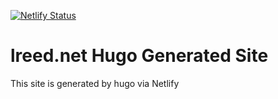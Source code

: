 [![Netlify Status](https://api.netlify.com/api/v1/badges/cd69c313-e257-490e-bf46-0c11187d56ef/deploy-status)](https://app.netlify.com/sites/lreednet/deploys)

# lreed.net Hugo Generated Site

This site is generated by hugo via Netlify
